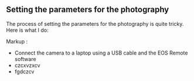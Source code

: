 
## Setting the parameters for the photography

The process of setting the parameters for the photography is quite tricky. Here is what I do:

Markup : 
* Connect the camera to a laptop using a USB cable and the EOS Remote software
* czcxvzxcv
* fgdczcv
